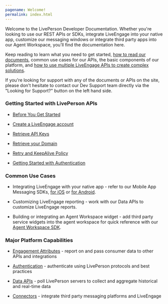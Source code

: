 ```yaml
---
pagename: Welcome!
permalink: index.html
---
```


Welcome to the LivePerson Developer Documentation. Whether you're looking to use our REST APIs or SDKs, integrate LiveEngage into your native app, customize our messaging windows or integrate third party apps into our Agent Workspace, you’ll find the documentation here.

Keep reading to learn what you need to get started, [how to read our documents](getting-started-with-liveengage-apis-how-to-read-our-documents.html), common use cases for our APIs, the basic components of our platform, and [how to use multiple LiveEngage APIs to create complex solutions](major-flows.html).

If you're looking for support with any of the documents or APIs on the site, please don't hesitate to contact our Dev Support team directly via the "Looking for Support?" button on the left hand side.

### Getting Started with LivePerson APIs

* [Before You Get Started](before-you-get-started-considerations-and-requirements.html)

* [Create a LiveEngage account](http://register.liveperson.com/developer/signup)

* [Retrieve API Keys](retrieve-api-keys-create-a-new-api-key.html)

* [Retrieve your Domain](retrieve-api-domains-using-the-domain-api.html)

* [Retry and KeepAlive Policy](retry-and-keepalive-best-practices-overview.html)

* [Getting Started with Authentication](major-platform-components-getting-started-with-authentication.html)

### Common Use Cases

* Integrating LiveEngage with your native app - refer to our Mobile App Messaging SDKs, [for iOS](mobile-app-messaging-sdk-for-ios-overview.html) or [for Android](mobile-app-messaging-sdk-for-android-overview.html).

* Customizing LiveEngage reporting - work with our Data APIs to customize LiveEngage reports.

* Building or integrating an Agent Workspace widget - add third party service widgets into the agent workspace for quick reference with our [Agent Workspace SDK](agent-workspace-widget-sdk-overview.html).

### Major Platform Capabilities

* [Engagement Attributes](major-platform-components-getting-started-with-engagement-attributes.html) - report on and pass consumer data to other APIs and integrations

* [Authentication](authentication-introduction.html) - authenticate using LivePerson protocols and best practices

* [Data APIs](major-platform-components-getting-started-with-data-apis.html) - poll LivePerson servers to collect and aggregate historical and real-time data

* [Connectors](connector-api-connector-api-overview.html) - integrate third party messaging platforms and LiveEngage
